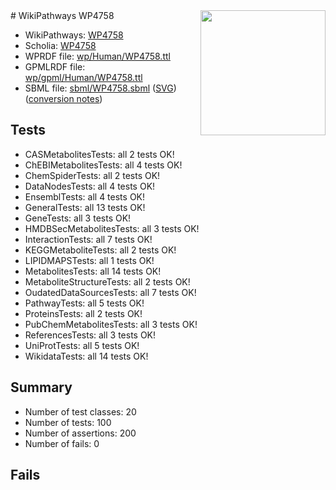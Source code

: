 <img style="float: right; width: 200px" src="../logo.png" />
# WikiPathways WP4758

* WikiPathways: [WP4758](https://identifiers.org/wikipathways:WP4758)
* Scholia: [WP4758](https://scholia.toolforge.org/wikipathways/WP4758)
* WPRDF file: [wp/Human/WP4758.ttl](../wp/Human/WP4758.ttl)
* GPMLRDF file: [wp/gpml/Human/WP4758.ttl](../wp/gpml/Human/WP4758.ttl)
* SBML file: [sbml/WP4758.sbml](../sbml/WP4758.sbml) ([SVG](../sbml/WP4758.svg)) ([conversion notes](../sbml/WP4758.txt))

## Tests
* CASMetabolitesTests: all 2 tests OK!
* ChEBIMetabolitesTests: all 4 tests OK!
* ChemSpiderTests: all 2 tests OK!
* DataNodesTests: all 4 tests OK!
* EnsemblTests: all 4 tests OK!
* GeneralTests: all 13 tests OK!
* GeneTests: all 3 tests OK!
* HMDBSecMetabolitesTests: all 3 tests OK!
* InteractionTests: all 7 tests OK!
* KEGGMetaboliteTests: all 2 tests OK!
* LIPIDMAPSTests: all 1 tests OK!
* MetabolitesTests: all 14 tests OK!
* MetaboliteStructureTests: all 2 tests OK!
* OudatedDataSourcesTests: all 7 tests OK!
* PathwayTests: all 5 tests OK!
* ProteinsTests: all 2 tests OK!
* PubChemMetabolitesTests: all 3 tests OK!
* ReferencesTests: all 3 tests OK!
* UniProtTests: all 5 tests OK!
* WikidataTests: all 14 tests OK!


## Summary

* Number of test classes: 20
* Number of tests: 100
* Number of assertions: 200
* Number of fails: 0

## Fails

